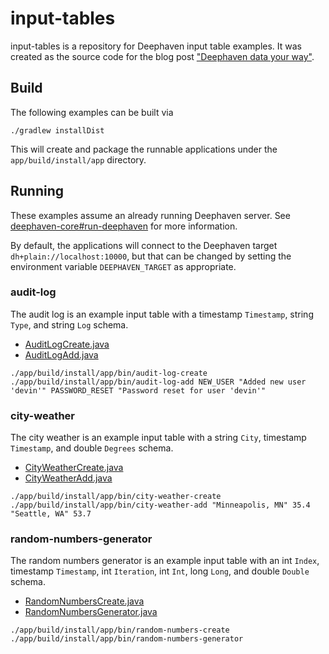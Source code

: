 # input-tables

input-tables is a repository for Deephaven input table examples. It was created as the source code for the blog post
["Deephaven data your way"](https://deephaven.io/blog/#todo).

## Build

The following examples can be built via

```shell
./gradlew installDist
```

This will create and package the runnable applications under the `app/build/install/app` directory.

## Running

These examples assume an already running Deephaven server.
See [deephaven-core#run-deephaven](https://github.com/deephaven/deephaven-core#run-deephaven) for more information.

By default, the applications will connect to the Deephaven target `dh+plain://localhost:10000`, but that can be changed
by setting the environment variable `DEEPHAVEN_TARGET` as appropriate.

### audit-log

The audit log is an example input table with a timestamp `Timestamp`, string `Type`, and string `Log` schema.

* [AuditLogCreate.java](app/src/main/java/io/deephaven/examples/audit_log/AuditLogCreate.java)
* [AuditLogAdd.java](app/src/main/java/io/deephaven/examples/audit_log/AuditLogAdd.java)

```shell
./app/build/install/app/bin/audit-log-create
./app/build/install/app/bin/audit-log-add NEW_USER "Added new user 'devin'" PASSWORD_RESET "Password reset for user 'devin'"
```

### city-weather

The city weather is an example input table with a string `City`, timestamp `Timestamp`, and double `Degrees` schema.

* [CityWeatherCreate.java](app/src/main/java/io/deephaven/examples/city_weather/CityWeatherCreate.java)
* [CityWeatherAdd.java](app/src/main/java/io/deephaven/examples/city_weather/CityWeatherAdd.java)

```shell
./app/build/install/app/bin/city-weather-create
./app/build/install/app/bin/city-weather-add "Minneapolis, MN" 35.4 "Seattle, WA" 53.7
```

### random-numbers-generator

The random numbers generator is an example input table with an int `Index`, timestamp `Timestamp`, int `Iteration`, int `Int`, long `Long`, and double `Double` schema.

* [RandomNumbersCreate.java](app/src/main/java/io/deephaven/examples/random_numbers/RandomNumbersCreate.java)
* [RandomNumbersGenerator.java](app/src/main/java/io/deephaven/examples/random_numbers/RandomNumbersGenerator.java)

```shell
./app/build/install/app/bin/random-numbers-create
./app/build/install/app/bin/random-numbers-generator
```
